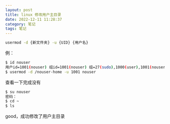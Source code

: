 ```yaml
---
layout: post
title: linux 修改用户主目录
date: 2022-12-11 11:28:37
category: 笔记
tags: 笔记
---
```


```bash
usermod -d {新文件夹} -u {UID} {用户名}
```

例：

```bash
$ id nouser
用户id=1001(nouser) 组id=1001(nouser) 组=27(sudo),1000(user),1001(nouser)
$ usermod -d /nouser-home -u 1001 nouser
```

查看一下完成没有

```bash
$ su nouser
密码：
$ cd ~
$ ls
```

good，成功修改了用户主目录
